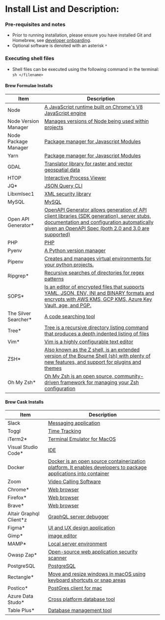 # Install List and Description:


### Pre-requisites and notes
- Prior to running installation, please ensure you have installed Git and Homebrew, see [developer onboarding](https://mediasuite.atlassian.net/wiki/spaces/SUITE/pages/4994760734/Onboarding+for+developers).
- Optional software is denoted with an asterisk `*`

### Executing shell files
- Shell files can be executed using the following command in the terminal: `sh </filename>`

#### Brew Formulae Installs

| Item | Description |
|--- | --- |
Node| [A JavaScript runtime built on Chrome's V8 JavaScript engine](https://nodejs.org/en/)
Node Version Manager | [Manages versions of Node being used within projects](https://github.com/nvm-sh/nvm)
Node Package Manager | [Package manager for Javascript Modules](https://www.npmjs.com/)
Yarn | [Package manager for Javascript Modules](https://yarnpkg.com/)
GDAL | [Translator library for raster and vector geospatial data](https://gdal.org/)
HTOP| [Interactive Process Viewer](https://htop.dev/)
JQ* | [JSON Query CLI](https://stedolan.github.io/jq/)
Libxmlsec1| [XML security library](https://www.aleksey.com/xmlsec/)
MySQL| [MySQL](https://www.mysql.com/)
Open API Generator*|  [OpenAPI Generator allows generation of API client libraries (SDK generation), server stubs, documentation and configuration automatically given an OpenAPI Spec (both 2.0 and 3.0 are supported)](https://github.com/OpenAPITools/openapigenerator)
PHP| [PHP](https://www.php.net/)
Pyenv| [A Python version manager](https://github.com/pyenv/pyenv)
Pipenv| [Creates and manages virtual environments for your python projects.](https://pipenv.pypa.io/en/latest/)
Ripgrep*| [Recursive searches of directories for regex patterns](https://github.com/BurntSushi/ripgrep)
SOPS*| [Is an editor of encrypted files that supports YAML, JSON, ENV, INI and BINARY formats and encrypts with AWS KMS, GCP KMS, Azure Key Vault, age, and PGP.](https://github.com/mozilla/sops)
The Silver Searcher*| [A code searching tool](https://github.com/ggreer/the_silver_searcher)
Tree*| [Tree is a recursive directory listing command that produces a depth indented listing of files](http://mama.indstate.edu/users/ice/tree/)
Vim*| [Vim is a highly configurable text editor](https://www.vim.org/)
ZSH*| [Also known as the Z shell, is an extended version of the Bourne Shell (sh) with plenty of new features, and support for plugins and themes](https://www.zsh.org/)
Oh My Zsh*| [Oh My Zsh is an open source, community-driven framework for managing your Zsh configuration](https://ohmyz.sh/)

#### Brew Cask Installs

| Item | Description |
|--- | --- |
Slack | [Messaging application](https://slack.com/)
Toggl | [Time Tracking](https://toggl.com/track/?utm_source=google&utm_medium=cpc&utm_campaign=Toggl%20Track%20-%20%5BS%5D%20-%20Global%20-%20Brand%20-%20Sign%20Up%20-%20Toggl%20Always%20On%20-%20Ad%203%20-%20Responsive&utm_term=time%20tracker&utm_content=search&cq_src=google_ads&cq_cmp=11493628079&cq_term=toggl&cq_plac=&cq_net=g&cq_plt=gp&gclid=CjwKCAiA9tyQBhAIEiwA6tdCrPPqtv4dyqh1L2_G6ynnxMBzXvb5PE89RY_1u6UQzqDSaqUw25PWvRoCUmoQAvD_BwE)
iTerm2* | [Terminal Emulator for MacOS](https://iterm2.com/)
Visual Studio Code* | [IDE](https://code.visualstudio.com/)
Docker | [Docker is an open source containerization platform. It enables developers to package applications into container](https://www.docker.com/)
Zoom | [Video Calling Software](https://zoom.us/)
Chrome* | [Web browser](https://www.google.com/chrome/)
Firefox* | [Web browser](https://www.mozilla.org/en-US/firefox/new/)
Brave* | [Web browser](https://brave.com/)
Altair Graphql Client*z | [GraphQL server debugger](https://altair.sirmuel.design/)
Figma*| [UI and UX design application](https://www.figma.com/)
Gimp*| [image editor](https://www.gimp.org/)
MAMP*| [Local server environment](https://www.mamp.info/en/windows/)
Owasp Zap* | [Open-source web application security scanner](https://www.zaproxy.org/)
PostgreSQL | [PostgreSQL](https://www.postgresql.org/)
Rectangle* | [Move and resize windows in macOS using keyboard shortcuts or snap areas](https://rectangleapp.com/)
Postico* | [PostGres client for mac](https://eggerapps.at/postico/)
Azure Data Studo* | [Cross platform database tool](https://docs.microsoft.com/en-us/sql/azure-data-studio/download-azure-data-studio?view=sql-server-ver15)
Table Plus* | [Database management tool](https://tableplus.com/)
